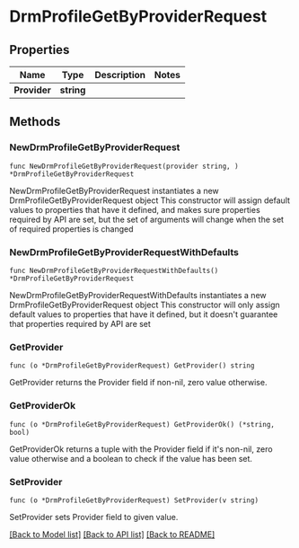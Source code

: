 # DrmProfileGetByProviderRequest

## Properties

Name | Type | Description | Notes
------------ | ------------- | ------------- | -------------
**Provider** | **string** |  | 

## Methods

### NewDrmProfileGetByProviderRequest

`func NewDrmProfileGetByProviderRequest(provider string, ) *DrmProfileGetByProviderRequest`

NewDrmProfileGetByProviderRequest instantiates a new DrmProfileGetByProviderRequest object
This constructor will assign default values to properties that have it defined,
and makes sure properties required by API are set, but the set of arguments
will change when the set of required properties is changed

### NewDrmProfileGetByProviderRequestWithDefaults

`func NewDrmProfileGetByProviderRequestWithDefaults() *DrmProfileGetByProviderRequest`

NewDrmProfileGetByProviderRequestWithDefaults instantiates a new DrmProfileGetByProviderRequest object
This constructor will only assign default values to properties that have it defined,
but it doesn't guarantee that properties required by API are set

### GetProvider

`func (o *DrmProfileGetByProviderRequest) GetProvider() string`

GetProvider returns the Provider field if non-nil, zero value otherwise.

### GetProviderOk

`func (o *DrmProfileGetByProviderRequest) GetProviderOk() (*string, bool)`

GetProviderOk returns a tuple with the Provider field if it's non-nil, zero value otherwise
and a boolean to check if the value has been set.

### SetProvider

`func (o *DrmProfileGetByProviderRequest) SetProvider(v string)`

SetProvider sets Provider field to given value.



[[Back to Model list]](../README.md#documentation-for-models) [[Back to API list]](../README.md#documentation-for-api-endpoints) [[Back to README]](../README.md)


